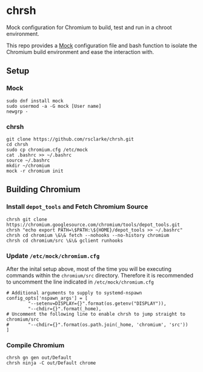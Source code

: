 # chrsh
Mock configuration for Chromium to build, test and run in a chroot environment.

This repo provides a [Mock](https://github.com/rpm-software-management/mock) configuration file and bash function to isolate the Chromium build environment and ease the interaction with.



## Setup

### Mock
```
sudo dnf install mock
sudo usermod -a -G mock [User name]
newgrp -
```

### chrsh
```
git clone https://github.com/rsclarke/chrsh.git
cd chrsh
sudo cp chromium.cfg /etc/mock
cat .bashrc >> ~/.bashrc
source ~/.bashrc
mkdir ~/chromium
mock -r chromium init
```

## Building Chromium

### Install `depot_tools` and Fetch Chromium Source

```
chrsh git clone https://chromium.googlesource.com/chromium/tools/depot_tools.git
chrsh "echo export PATH=\$PATH:\${HOME}/depot_tools >> ~/.bashrc"
chrsh cd chromium \&\& fetch --nohooks --no-history chromium
chrsh cd chromium/src \&\& gclient runhooks
```

### Update `/etc/mock/chromium.cfg`

After the inital setup above, most of the time you will be executing commands within the `chromium/src` directory.  Therefore it is recommended to uncomment the line indicated in `/etc/mock/chromium.cfg`

```
# Additional arguments to supply to systemd-nspawn
config_opts['nspawn_args'] = [
        "--setenv=DISPLAY={}".format(os.getenv("DISPLAY")),
        "--chdir={}".format(_home),
# Uncomment the following line to enable chrsh to jump straight to chromium/src
#       "--chdir={}".format(os.path.join(_home, 'chromium', 'src'))
]
```

### Compile Chromium

```
chrsh gn gen out/Default
chrsh ninja -C out/Default chrome
```

